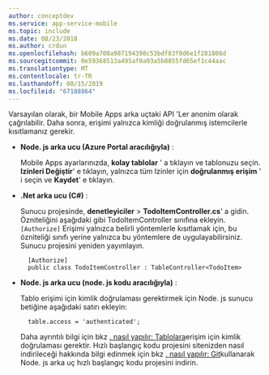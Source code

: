 ```yaml
---
author: conceptdev
ms.service: app-service-mobile
ms.topic: include
ms.date: 08/23/2018
ms.author: crdun
ms.openlocfilehash: b609a708a987194398c53bdf83f0d6e1f281808d
ms.sourcegitcommit: 0e59368513a495af0a93a5b8855fd65ef1c44aac
ms.translationtype: MT
ms.contentlocale: tr-TR
ms.lasthandoff: 08/15/2019
ms.locfileid: "67188864"
---
```

Varsayılan olarak, bir Mobile Apps arka uçtaki API 'Ler anonim olarak çağrılabilir. Daha sonra, erişimi yalnızca kimliği doğrulanmış istemcilerle kısıtlamanız gerekir.  

* **Node. js arka ucu (Azure Portal aracılığıyla)** :  

    Mobile Apps ayarlarınızda, **kolay tablolar** ' a tıklayın ve tablonuzu seçin. **Izinleri Değiştir**' e tıklayın, yalnızca tüm Izinler için **doğrulanmış erişim** ' i seçin ve **Kaydet**' e tıklayın.
* **.Net arka ucu (C#)** :  

    Sunucu projesinde, **denetleyiciler** > **TodoItemController.cs**' a gidin. Özniteliğini aşağıdaki gibi TodoItemController sınıfına ekleyin. `[Authorize]` Erişimi yalnızca belirli yöntemlerle kısıtlamak için, bu özniteliği sınıfı yerine yalnızca bu yöntemlere de uygulayabilirsiniz. Sunucu projesini yeniden yayımlayın.

        [Authorize]
        public class TodoItemController : TableController<TodoItem>

* **Node. js arka ucu (node. js kodu aracılığıyla)** :  

    Tablo erişimi için kimlik doğrulaması gerektirmek için Node. js sunucu betiğine aşağıdaki satırı ekleyin:

        table.access = 'authenticated';

    Daha ayrıntılı bilgi için bkz [. nasıl yapılır: Tablolara](../articles/app-service-mobile/app-service-mobile-node-backend-how-to-use-server-sdk.md#howto-tables-auth)erişim için kimlik doğrulaması gerektir. Hızlı başlangıç kodu projesini sitenizden nasıl indirileceği hakkında bilgi edinmek için bkz [. nasıl yapılır: Git](../articles/app-service-mobile/app-service-mobile-node-backend-how-to-use-server-sdk.md#download-quickstart)kullanarak Node. js arka uç hızlı başlangıç kodu projesini indirin.
